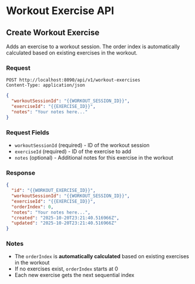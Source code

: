 # Workout Exercise API

## Create Workout Exercise

Adds an exercise to a workout session. The order index is automatically calculated based on existing exercises in the workout.

### Request

```http request
POST http://localhost:8090/api/v1/workout-exercises
Content-Type: application/json
```

```json
{
  "workoutSessionId": "{{WORKOUT_SESSION_ID}}",
  "exerciseId": "{{EXERCISE_ID}}",
  "notes": "Your notes here..."
}
```

### Request Fields

- `workoutSessionId` (required) - ID of the workout session
- `exerciseId` (required) - ID of the exercise to add
- `notes` (optional) - Additional notes for this exercise in the workout

### Response

```json
{
  "id": "{{WORKOUT_EXERCISE_ID}}",
  "workoutSessionId": "{{WORKOUT_SESSION_ID}}",
  "exerciseId": "{{EXERCISE_ID}}",
  "orderIndex": 0,
  "notes": "Your notes here...",
  "created": "2025-10-20T23:21:40.516966Z",
  "updated": "2025-10-20T23:21:40.516966Z"
}
```

### Notes

- The `orderIndex` is **automatically calculated** based on existing exercises in the workout
- If no exercises exist, `orderIndex` starts at 0
- Each new exercise gets the next sequential index